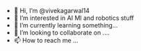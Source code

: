 - 👋 Hi, I’m @vivekagarwal14
- 👀 I’m interested in AI Ml and robotics stuff
- 🌱 I’m currently learning something...
- 💞️ I’m looking to collaborate on ....
- 📫 How to reach me ...

<!---
vivekagarwal14/vivekagarwal14 is a ✨ special ✨ repository because its `README.md` (this file) appears on your GitHub profile.
You can click the Preview link to take a look at your changes.
--->
